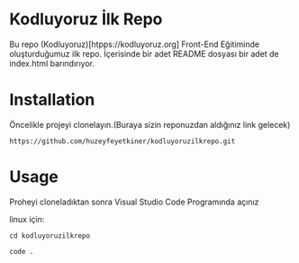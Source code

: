 # Kodluyoruz İlk Repo

Bu repo (Kodluyoruz)[htpps://kodluyoruz.org] Front-End Eğitiminde oluşturduğumuz ilk repo. İçerisinde bir adet README dosyası bir adet de index.html barındırıyor.

# Installation 

Öncelikle projeyi clonelayın.(Buraya sizin reponuzdan aldığınız link gelecek)


` https://github.com/huzeyfeyetkiner/kodluyoruzilkrepo.git `

# Usage

Proheyi cloneladıktan sonra Visual Studio Code Programında açınız

linux için:

``` 
cd kodluyoruzilkrepo

code . 
```